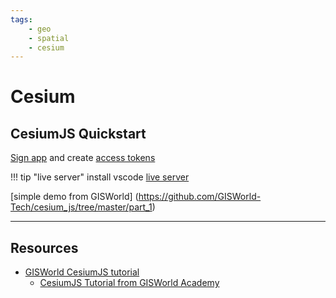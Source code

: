 ```yaml
---
tags:
    - geo
    - spatial
    - cesium
---
```


# Cesium

## CesiumJS Quickstart
[](https://cesium.com/learn/cesiumjs-learn/cesiumjs-quickstart/)

[Sign app](https://ion.cesium.com/signup) and create [access tokens](https://ion.cesium.com/tokens?)


!!! tip "live server"
    install vscode [live server](https://marketplace.visualstudio.com/items?itemName=ritwickdey.LiveServer)


[simple demo from GISWorld]  (https://github.com/GISWorld-Tech/cesium_js/tree/master/part_1)


---

## Resources
- [GISWorld CesiumJS tutorial](https://youtu.be/6T_zuMpqPCE?list=PLCxnvDblgXGRhsfSGYUmHCgtoQytu9VxW)
  - [CesiumJS Tutorial from GISWorld Academy](https://github.com/GISWorld-Tech/cesium_js)